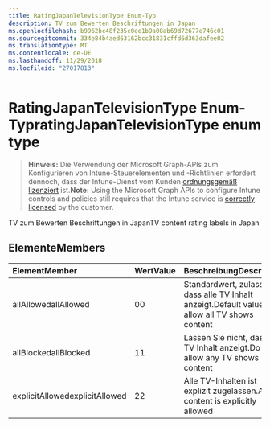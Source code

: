 ```yaml
---
title: RatingJapanTelevisionType Enum-Typ
description: TV zum Bewerten Beschriftungen in Japan
ms.openlocfilehash: b9962bc48f235c0ee1b9a08ab69d72677e746c01
ms.sourcegitcommit: 334e84b4aed63162bcc31831cffd6d363dafee02
ms.translationtype: MT
ms.contentlocale: de-DE
ms.lasthandoff: 11/29/2018
ms.locfileid: "27017813"
---
```

# <a name="ratingjapantelevisiontype-enum-type"></a><span data-ttu-id="0692a-103">RatingJapanTelevisionType Enum-Typ</span><span class="sxs-lookup"><span data-stu-id="0692a-103">ratingJapanTelevisionType enum type</span></span>

> <span data-ttu-id="0692a-104">**Hinweis:** Die Verwendung der Microsoft Graph-APIs zum Konfigurieren von Intune-Steuerelementen und -Richtlinien erfordert dennoch, dass der Intune-Dienst vom Kunden [ordnungsgemäß lizenziert](https://go.microsoft.com/fwlink/?linkid=839381) ist.</span><span class="sxs-lookup"><span data-stu-id="0692a-104">**Note:** Using the Microsoft Graph APIs to configure Intune controls and policies still requires that the Intune service is [correctly licensed](https://go.microsoft.com/fwlink/?linkid=839381) by the customer.</span></span>

<span data-ttu-id="0692a-105">TV zum Bewerten Beschriftungen in Japan</span><span class="sxs-lookup"><span data-stu-id="0692a-105">TV content rating labels in Japan</span></span>
## <a name="members"></a><span data-ttu-id="0692a-106">Elemente</span><span class="sxs-lookup"><span data-stu-id="0692a-106">Members</span></span>
|<span data-ttu-id="0692a-107">Element</span><span class="sxs-lookup"><span data-stu-id="0692a-107">Member</span></span>|<span data-ttu-id="0692a-108">Wert</span><span class="sxs-lookup"><span data-stu-id="0692a-108">Value</span></span>|<span data-ttu-id="0692a-109">Beschreibung</span><span class="sxs-lookup"><span data-stu-id="0692a-109">Description</span></span>|
|:---|:---|:---|
|<span data-ttu-id="0692a-110">allAllowed</span><span class="sxs-lookup"><span data-stu-id="0692a-110">allAllowed</span></span>|<span data-ttu-id="0692a-111">0</span><span class="sxs-lookup"><span data-stu-id="0692a-111">0</span></span>|<span data-ttu-id="0692a-112">Standardwert, zulassen, dass alle TV Inhalt anzeigt.</span><span class="sxs-lookup"><span data-stu-id="0692a-112">Default value, allow all TV shows content</span></span>|
|<span data-ttu-id="0692a-113">allBlocked</span><span class="sxs-lookup"><span data-stu-id="0692a-113">allBlocked</span></span>|<span data-ttu-id="0692a-114">1</span><span class="sxs-lookup"><span data-stu-id="0692a-114">1</span></span>|<span data-ttu-id="0692a-115">Lassen Sie nicht, dass alle TV Inhalt anzeigt.</span><span class="sxs-lookup"><span data-stu-id="0692a-115">Do not allow any TV shows content</span></span>|
|<span data-ttu-id="0692a-116">explicitAllowed</span><span class="sxs-lookup"><span data-stu-id="0692a-116">explicitAllowed</span></span>|<span data-ttu-id="0692a-117">2</span><span class="sxs-lookup"><span data-stu-id="0692a-117">2</span></span>|<span data-ttu-id="0692a-118">Alle TV-Inhalten ist explizit zugelassen.</span><span class="sxs-lookup"><span data-stu-id="0692a-118">All TV content is explicitly allowed</span></span>|



